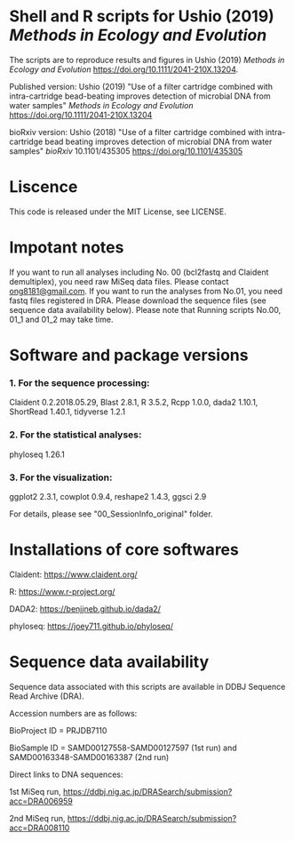 # Shell and R scripts for Ushio (2019) _Methods in Ecology and Evolution_
The scripts are to reproduce results and figures in Ushio (2019) _Methods in Ecology and Evolution_ https://doi.org/10.1111/2041-210X.13204.

Published version: Ushio (2019) "Use of a filter cartridge combined with intra-cartridge bead-beating improves detection of microbial DNA from water samples" _Methods in Ecology and Evolution_ https://doi.org/10.1111/2041-210X.13204

bioRxiv version: Ushio (2018) "Use of a filter cartridge combined with intra-cartridge bead beating improves detection of microbial DNA from water samples" _bioRxiv_ 10.1101/435305 https://doi.org/10.1101/435305

# Liscence
This code is released under the MIT License, see LICENSE.

# Impotant notes
If you want to run all analyses including No. 00 (bcl2fastq and Claident demultiplex), you need raw MiSeq data files. Please contact ong8181@gmail.com. If you want to run the analyses from No.01, you need fastq files registered in DRA. Please download the sequence files (see sequence data availability below). Please note that Running scripts No.00, 01_1 and 01_2 may take time.

# Software and package versions
### 1. For the sequence processing:
Claident 0.2.2018.05.29, Blast 2.8.1, R 3.5.2, Rcpp 1.0.0, dada2 1.10.1, ShortRead 1.40.1, tidyverse 1.2.1

### 2. For the statistical analyses:
phyloseq 1.26.1

### 3. For the visualization:
ggplot2 2.3.1, cowplot 0.9.4, reshape2 1.4.3, ggsci 2.9

For details, please see "00_SessionInfo_original" folder.

# Installations of core softwares
Claident: https://www.claident.org/

R: https://www.r-project.org/

DADA2: https://benjjneb.github.io/dada2/

phyloseq: https://joey711.github.io/phyloseq/

# Sequence data availability
Sequence data associated with this scripts are available in DDBJ Sequence Read Archive (DRA).

Accession numbers are as follows:

BioProject ID = PRJDB7110

BioSample ID = SAMD00127558-SAMD00127597 (1st run) and SAMD00163348-SAMD00163387 (2nd run)

Direct links to DNA sequences:

1st MiSeq run, https://ddbj.nig.ac.jp/DRASearch/submission?acc=DRA006959

2nd MiSeq run, https://ddbj.nig.ac.jp/DRASearch/submission?acc=DRA008110
